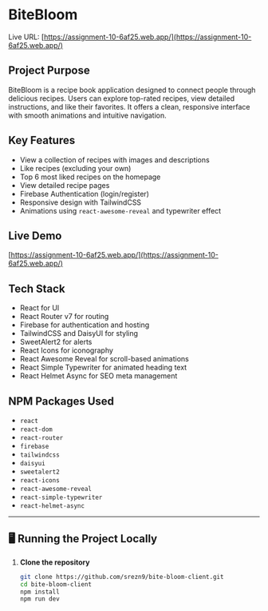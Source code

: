 # BiteBloom

Live URL: [https://assignment-10-6af25.web.app/](https://assignment-10-6af25.web.app/)

## Project Purpose

BiteBloom is a recipe book application designed to connect people through delicious recipes. Users can explore top-rated recipes, view detailed instructions, and like their favorites. It offers a clean, responsive interface with smooth animations and intuitive navigation.

## Key Features

- View a collection of recipes with images and descriptions
- Like recipes (excluding your own)
- Top 6 most liked recipes on the homepage
- View detailed recipe pages
- Firebase Authentication (login/register)
- Responsive design with TailwindCSS
- Animations using `react-awesome-reveal` and typewriter effect

## Live Demo

[https://assignment-10-6af25.web.app/](https://assignment-10-6af25.web.app/)

## Tech Stack

- React for UI
- React Router v7 for routing
- Firebase for authentication and hosting
- TailwindCSS and DaisyUI for styling
- SweetAlert2 for alerts
- React Icons for iconography
- React Awesome Reveal for scroll-based animations
- React Simple Typewriter for animated heading text
- React Helmet Async for SEO meta management

## NPM Packages Used

- `react`
- `react-dom`
- `react-router`
- `firebase`
- `tailwindcss`
- `daisyui`
- `sweetalert2`
- `react-icons`
- `react-awesome-reveal`
- `react-simple-typewriter`
- `react-helmet-async`

---

## 🖥️ Running the Project Locally

1. **Clone the repository**
   ```bash
   git clone https://github.com/srezn9/bite-bloom-client.git
   cd bite-bloom-client
   npm install
   npm run dev
